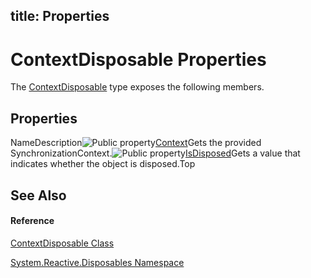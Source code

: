 title: Properties
---
# ContextDisposable Properties

The [ContextDisposable](ContextDisposable/ContextDisposable) type exposes the following members.

## Properties

NameDescription![Public property](https://reactiveui.net/assets/img/Hh211972.pubproperty(en-us,VS.103).gif "Public property")[Context](Context/ContextDisposable.Context)Gets the provided SynchronizationContext.![Public property](https://reactiveui.net/assets/img/Hh211972.pubproperty(en-us,VS.103).gif "Public property")[IsDisposed](IsDisposed/ContextDisposable.IsDisposed)Gets a value that indicates whether the object is disposed.Top

## See Also

#### Reference

[ContextDisposable Class](ContextDisposable/ContextDisposable)

[System.Reactive.Disposables Namespace](System.Reactive.Disposables/System.Reactive.Disposables)
